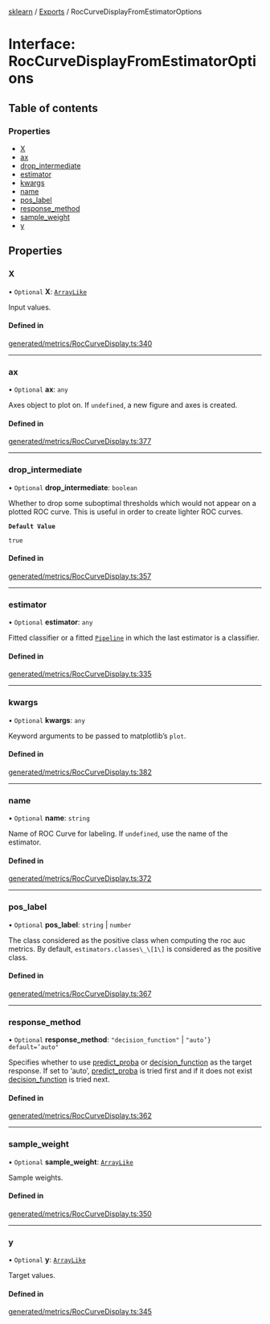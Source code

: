 [sklearn](../readme.md) / [Exports](../modules.md) / RocCurveDisplayFromEstimatorOptions

# Interface: RocCurveDisplayFromEstimatorOptions

## Table of contents

### Properties

- [X](RocCurveDisplayFromEstimatorOptions.md#x)
- [ax](RocCurveDisplayFromEstimatorOptions.md#ax)
- [drop\_intermediate](RocCurveDisplayFromEstimatorOptions.md#drop_intermediate)
- [estimator](RocCurveDisplayFromEstimatorOptions.md#estimator)
- [kwargs](RocCurveDisplayFromEstimatorOptions.md#kwargs)
- [name](RocCurveDisplayFromEstimatorOptions.md#name)
- [pos\_label](RocCurveDisplayFromEstimatorOptions.md#pos_label)
- [response\_method](RocCurveDisplayFromEstimatorOptions.md#response_method)
- [sample\_weight](RocCurveDisplayFromEstimatorOptions.md#sample_weight)
- [y](RocCurveDisplayFromEstimatorOptions.md#y)

## Properties

### X

• `Optional` **X**: [`ArrayLike`](../modules.md#arraylike)

Input values.

#### Defined in

[generated/metrics/RocCurveDisplay.ts:340](https://github.com/transitive-bullshit/scikit-learn-ts/blob/367336a/packages/sklearn/src/generated/metrics/RocCurveDisplay.ts#L340)

___

### ax

• `Optional` **ax**: `any`

Axes object to plot on. If `undefined`, a new figure and axes is created.

#### Defined in

[generated/metrics/RocCurveDisplay.ts:377](https://github.com/transitive-bullshit/scikit-learn-ts/blob/367336a/packages/sklearn/src/generated/metrics/RocCurveDisplay.ts#L377)

___

### drop\_intermediate

• `Optional` **drop\_intermediate**: `boolean`

Whether to drop some suboptimal thresholds which would not appear on a plotted ROC curve. This is useful in order to create lighter ROC curves.

**`Default Value`**

`true`

#### Defined in

[generated/metrics/RocCurveDisplay.ts:357](https://github.com/transitive-bullshit/scikit-learn-ts/blob/367336a/packages/sklearn/src/generated/metrics/RocCurveDisplay.ts#L357)

___

### estimator

• `Optional` **estimator**: `any`

Fitted classifier or a fitted [`Pipeline`](sklearn.pipeline.Pipeline.html#sklearn.pipeline.Pipeline "sklearn.pipeline.Pipeline") in which the last estimator is a classifier.

#### Defined in

[generated/metrics/RocCurveDisplay.ts:335](https://github.com/transitive-bullshit/scikit-learn-ts/blob/367336a/packages/sklearn/src/generated/metrics/RocCurveDisplay.ts#L335)

___

### kwargs

• `Optional` **kwargs**: `any`

Keyword arguments to be passed to matplotlib’s `plot`.

#### Defined in

[generated/metrics/RocCurveDisplay.ts:382](https://github.com/transitive-bullshit/scikit-learn-ts/blob/367336a/packages/sklearn/src/generated/metrics/RocCurveDisplay.ts#L382)

___

### name

• `Optional` **name**: `string`

Name of ROC Curve for labeling. If `undefined`, use the name of the estimator.

#### Defined in

[generated/metrics/RocCurveDisplay.ts:372](https://github.com/transitive-bullshit/scikit-learn-ts/blob/367336a/packages/sklearn/src/generated/metrics/RocCurveDisplay.ts#L372)

___

### pos\_label

• `Optional` **pos\_label**: `string` \| `number`

The class considered as the positive class when computing the roc auc metrics. By default, `estimators.classes\_\[1\]` is considered as the positive class.

#### Defined in

[generated/metrics/RocCurveDisplay.ts:367](https://github.com/transitive-bullshit/scikit-learn-ts/blob/367336a/packages/sklearn/src/generated/metrics/RocCurveDisplay.ts#L367)

___

### response\_method

• `Optional` **response\_method**: ``"decision_function"`` \| ``"auto’} default=’auto"``

Specifies whether to use [predict\_proba](../../glossary.html#term-predict_proba) or [decision\_function](../../glossary.html#term-decision_function) as the target response. If set to ‘auto’, [predict\_proba](../../glossary.html#term-predict_proba) is tried first and if it does not exist [decision\_function](../../glossary.html#term-decision_function) is tried next.

#### Defined in

[generated/metrics/RocCurveDisplay.ts:362](https://github.com/transitive-bullshit/scikit-learn-ts/blob/367336a/packages/sklearn/src/generated/metrics/RocCurveDisplay.ts#L362)

___

### sample\_weight

• `Optional` **sample\_weight**: [`ArrayLike`](../modules.md#arraylike)

Sample weights.

#### Defined in

[generated/metrics/RocCurveDisplay.ts:350](https://github.com/transitive-bullshit/scikit-learn-ts/blob/367336a/packages/sklearn/src/generated/metrics/RocCurveDisplay.ts#L350)

___

### y

• `Optional` **y**: [`ArrayLike`](../modules.md#arraylike)

Target values.

#### Defined in

[generated/metrics/RocCurveDisplay.ts:345](https://github.com/transitive-bullshit/scikit-learn-ts/blob/367336a/packages/sklearn/src/generated/metrics/RocCurveDisplay.ts#L345)
